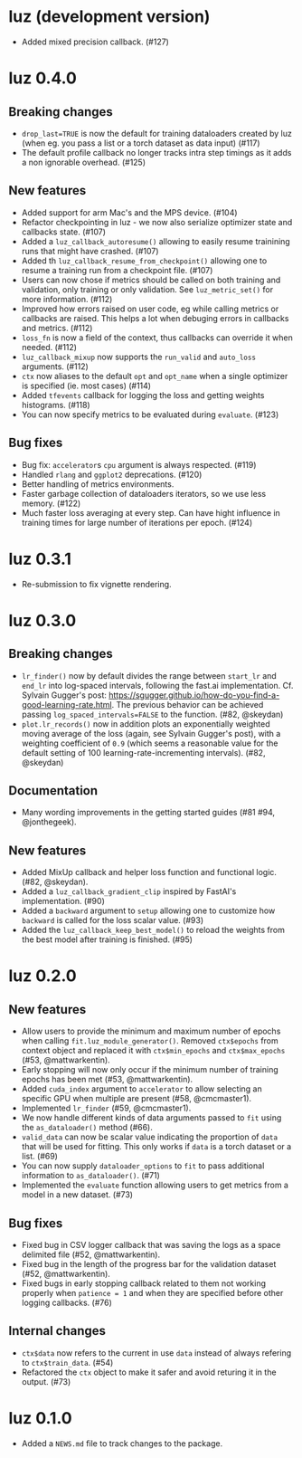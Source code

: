 # luz (development version)

* Added mixed precision callback. (#127)

# luz 0.4.0

## Breaking changes

* `drop_last=TRUE` is now the default for training dataloaders created by luz (when eg. you pass a list or a torch dataset as data input) (#117)
* The default profile callback no longer tracks intra step timings as it adds a non ignorable overhead. (#125)

## New features

* Added support for arm Mac's and the MPS device. (#104)
* Refactor checkpointing in luz - we now also serialize optimizer state and callbacks state. (#107)
* Added a `luz_callback_autoresume()` allowing to easily resume trainining runs that might have crashed. (#107)
* Added th `luz_callback_resume_from_checkpoint()` allowing one to resume a training run from a checkpoint file. (#107)
* Users can now chose if metrics should be called on both training and validation,
only training or only validation. See `luz_metric_set()` for more information. (#112)
* Improved how errors raised on user code, eg while calling metrics or callbacks
are raised. This helps a lot when debuging errors in callbacks and metrics. (#112)
* `loss_fn` is now a field of the context, thus callbacks can override it when needed. (#112)
* `luz_callback_mixup` now supports the `run_valid` and `auto_loss` arguments. (#112)
* `ctx` now aliases to the default `opt` and `opt_name` when a single optimizer is specified (ie. most cases) (#114)
* Added `tfevents` callback for logging the loss and getting weights histograms. (#118)
* You can now specify metrics to be evaluated during `evaluate`. (#123)

## Bug fixes

* Bug fix: `accelerator`s `cpu` argument is always respected. (#119)
* Handled `rlang` and `ggplot2` deprecations. (#120)
* Better handling of metrics environments.
* Faster garbage collection of dataloaders iterators, so we use less memory. (#122)
* Much faster loss averaging at every step. Can have hight influence in training times for large number of iterations per epoch. (#124)

# luz 0.3.1

* Re-submission to fix vignette rendering.

# luz 0.3.0

## Breaking changes

* `lr_finder()` now by default divides the range between `start_lr` and `end_lr` into log-spaced intervals, following the fast.ai implementation. Cf. Sylvain Gugger's post: https://sgugger.github.io/how-do-you-find-a-good-learning-rate.html. The previous behavior can be achieved passing `log_spaced_intervals=FALSE` to the function. (#82, @skeydan)
* `plot.lr_records()` now in addition plots an exponentially weighted moving average of the loss (again, see Sylvain Gugger's post), with a weighting coefficient of `0.9` (which seems a reasonable value for the default setting of 100 learning-rate-incrementing intervals). (#82, @skeydan)

## Documentation

* Many wording improvements in the getting started guides (#81 #94, @jonthegeek).

## New features

* Added MixUp callback and helper loss function and functional logic. (#82, @skeydan).
* Added a `luz_callback_gradient_clip` inspired by FastAI's implementation. (#90)
* Added a `backward` argument to `setup` allowing one to customize how `backward` is called for the loss scalar value. (#93)
* Added the `luz_callback_keep_best_model()` to reload the weights from the best model after training is finished. (#95)

# luz 0.2.0

## New features

* Allow users to provide the minimum and maximum number of epochs when calling `fit.luz_module_generator()`. Removed `ctx$epochs` from context object and replaced it with `ctx$min_epochs` and `ctx$max_epochs` (#53, @mattwarkentin).
* Early stopping will now only occur if the minimum number of training epochs has been met (#53, @mattwarkentin).
* Added `cuda_index` argument to `accelerator` to allow selecting an specific GPU when multiple are present (#58, @cmcmaster1).
* Implemented `lr_finder` (#59, @cmcmaster1).
* We now handle different kinds of data arguments passed to `fit` using the `as_dataloader()` method (#66).
* `valid_data` can now be scalar value indicating the proportion of `data` that will be used for fitting. This only works if `data` is a torch dataset or a list. (#69)
* You can now supply `dataloader_options` to `fit` to pass additional information to `as_dataloader()`. (#71)
* Implemented the `evaluate` function allowing users to get metrics from a model in a new dataset. (#73)

## Bug fixes

* Fixed bug in CSV logger callback that was saving the logs as a space delimited file (#52, @mattwarkentin).
* Fixed bug in the length of the progress bar for the validation dataset (#52, @mattwarkentin).
* Fixed bugs in early stopping callback related to them not working properly when `patience = 1` and when they are specified before other logging callbacks. (#76)

## Internal changes

* `ctx$data` now refers to the current in use `data` instead of always refering to `ctx$train_data`. (#54)
* Refactored the `ctx` object to make it safer and avoid returing it in the output. (#73)

# luz 0.1.0

* Added a `NEWS.md` file to track changes to the package.
